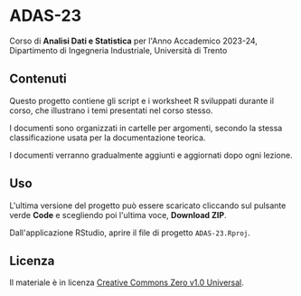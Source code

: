 # ADAS-23

Corso di **Analisi Dati e Statistica** per l'Anno Accademico 2023-24, Dipartimento di Ingegneria Industriale, Università di Trento

## Contenuti

Questo progetto contiene gli script e i worksheet R sviluppati durante il corso, che illustrano i temi presentati nel corso stesso.

I documenti sono organizzati in cartelle per argomenti, secondo la stessa classificazione usata per la documentazione teorica.

I documenti verranno gradualmente aggiunti e aggiornati dopo ogni lezione.

## Uso

L'ultima versione del progetto può essere scaricato cliccando sul pulsante verde **Code** e scegliendo poi l'ultima voce, **Download ZIP**.

Dall'applicazione RStudio, aprire il file di progetto `ADAS-23.Rproj`.

## Licenza

Il materiale è in licenza [Creative Commons Zero v1.0 Universal](https://creativecommons.org/publicdomain/zero/1.0/).
